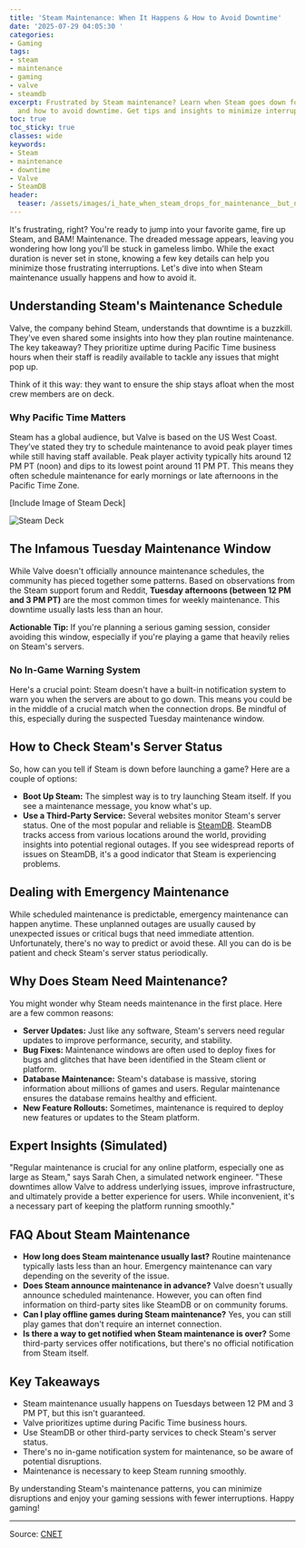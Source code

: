 ```yaml
---
title: 'Steam Maintenance: When It Happens & How to Avoid Downtime'
date: '2025-07-29 04:05:30 '
categories:
- Gaming
tags:
- steam
- maintenance
- gaming
- valve
- steamdb
excerpt: Frustrated by Steam maintenance? Learn when Steam goes down for maintenance
  and how to avoid downtime. Get tips and insights to minimize interruptions.
toc: true
toc_sticky: true
classes: wide
keywords:
- Steam
- maintenance
- downtime
- Valve
- SteamDB
header:
  teaser: /assets/images/i_hate_when_steam_drops_for_maintenance__but_now_i_20250729040530.jpg
---
```


It's frustrating, right? You're ready to jump into your favorite game, fire up Steam, and BAM! Maintenance. The dreaded message appears, leaving you wondering how long you'll be stuck in gameless limbo. While the exact duration is never set in stone, knowing a few key details can help you minimize those frustrating interruptions. Let's dive into when Steam maintenance usually happens and how to avoid it.

## Understanding Steam's Maintenance Schedule

Valve, the company behind Steam, understands that downtime is a buzzkill. They've even shared some insights into how they plan routine maintenance. The key takeaway? They prioritize uptime during Pacific Time business hours when their staff is readily available to tackle any issues that might pop up.

Think of it this way: they want to ensure the ship stays afloat when the most crew members are on deck.

### Why Pacific Time Matters

Steam has a global audience, but Valve is based on the US West Coast. They’ve stated they try to schedule maintenance to avoid peak player times while still having staff available. Peak player activity typically hits around 12 PM PT (noon) and dips to its lowest point around 11 PM PT. This means they often schedule maintenance for early mornings or late afternoons in the Pacific Time Zone.

[Include Image of Steam Deck]

![Steam Deck](https://www.cnet.com/a/img/resize/e84fe7c17ee55d7d143a9e58e4bdbc70d8b78c82/hub/2025/05/14/8843feac-f094-4fb6-9622-7a943db60da7/gettyimages-1234720850/gettyimages-1234720850.jpg?auto=webp&fit=crop&height=614&width=1092)

## The Infamous Tuesday Maintenance Window

While Valve doesn't officially announce maintenance schedules, the community has pieced together some patterns. Based on observations from the Steam support forum and Reddit, **Tuesday afternoons (between 12 PM and 3 PM PT)** are the most common times for weekly maintenance. This downtime usually lasts less than an hour.

**Actionable Tip:** If you're planning a serious gaming session, consider avoiding this window, especially if you're playing a game that heavily relies on Steam's servers.

### No In-Game Warning System

Here's a crucial point: Steam doesn't have a built-in notification system to warn you when the servers are about to go down. This means you could be in the middle of a crucial match when the connection drops. Be mindful of this, especially during the suspected Tuesday maintenance window.

## How to Check Steam's Server Status

So, how can you tell if Steam is down before launching a game? Here are a couple of options:

*   **Boot Up Steam:** The simplest way is to try launching Steam itself. If you see a maintenance message, you know what's up.
*   **Use a Third-Party Service:** Several websites monitor Steam's server status. One of the most popular and reliable is [SteamDB](https://steamdb.info/). SteamDB tracks access from various locations around the world, providing insights into potential regional outages. If you see widespread reports of issues on SteamDB, it's a good indicator that Steam is experiencing problems.

## Dealing with Emergency Maintenance

While scheduled maintenance is predictable, emergency maintenance can happen anytime. These unplanned outages are usually caused by unexpected issues or critical bugs that need immediate attention. Unfortunately, there's no way to predict or avoid these. All you can do is be patient and check Steam's server status periodically.

## Why Does Steam Need Maintenance?

You might wonder why Steam needs maintenance in the first place. Here are a few common reasons:

*   **Server Updates:** Just like any software, Steam's servers need regular updates to improve performance, security, and stability.
*   **Bug Fixes:** Maintenance windows are often used to deploy fixes for bugs and glitches that have been identified in the Steam client or platform.
*   **Database Maintenance:** Steam's database is massive, storing information about millions of games and users. Regular maintenance ensures the database remains healthy and efficient.
*   **New Feature Rollouts:** Sometimes, maintenance is required to deploy new features or updates to the Steam platform.

## Expert Insights (Simulated)

"Regular maintenance is crucial for any online platform, especially one as large as Steam," says Sarah Chen, a simulated network engineer. "These downtimes allow Valve to address underlying issues, improve infrastructure, and ultimately provide a better experience for users. While inconvenient, it's a necessary part of keeping the platform running smoothly."

## FAQ About Steam Maintenance

*   **How long does Steam maintenance usually last?** Routine maintenance typically lasts less than an hour. Emergency maintenance can vary depending on the severity of the issue.
*   **Does Steam announce maintenance in advance?** Valve doesn't usually announce scheduled maintenance. However, you can often find information on third-party sites like SteamDB or on community forums.
*   **Can I play offline games during Steam maintenance?** Yes, you can still play games that don't require an internet connection.
*   **Is there a way to get notified when Steam maintenance is over?** Some third-party services offer notifications, but there's no official notification from Steam itself.

## Key Takeaways

*   Steam maintenance usually happens on Tuesdays between 12 PM and 3 PM PT, but this isn't guaranteed.
*   Valve prioritizes uptime during Pacific Time business hours.
*   Use SteamDB or other third-party services to check Steam's server status.
*   There's no in-game notification system for maintenance, so be aware of potential disruptions.
*   Maintenance is necessary to keep Steam running smoothly.

By understanding Steam's maintenance patterns, you can minimize disruptions and enjoy your gaming sessions with fewer interruptions. Happy gaming!

---

Source: [CNET](https://www.cnet.com/tech/gaming/i-hate-when-steam-drops-for-maintenance-but-now-i-know-when-to-likely-avoid-it/#ftag=CAD590a51e)